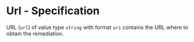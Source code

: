 # Url - Specification

URL (`url`) of value type `string` with format `uri` contains the URL where to
obtain the remediation.
